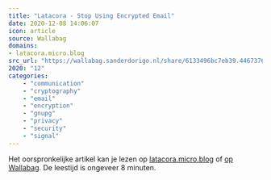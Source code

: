 ```yaml
---
title: "Latacora - Stop Using Encrypted Email"
date: 2020-12-08 14:06:07
icon: article
source: Wallabag
domains:
- latacora.micro.blog
src_url: "https://wallabag.sanderdorigo.nl/share/6133496bc7eb39.44673762"
2020: "12"
categories:
    - "communication"
    - "cryptography"
    - "email"
    - "encryption"
    - "gnupg"
    - "privacy"
    - "security"
    - "signal"
---
```

Het oorspronkelijke artikel kan je lezen op [latacora.micro.blog](https://latacora.micro.blog/2020/02/19/stop-using-encrypted.html) of [op Wallabag](https://wallabag.sanderdorigo.nl/share/6133496bc7eb39.44673762). De leestijd is ongeveer 8 minuten.